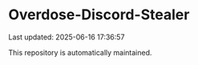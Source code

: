 # Overdose-Discord-Stealer

Last updated: 2025-06-16 17:36:57

This repository is automatically maintained.
